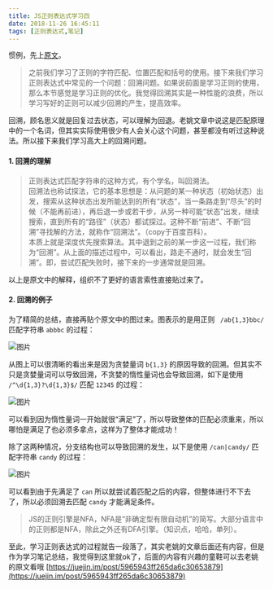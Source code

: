 ```yaml
---
title: JS正则表达式学习四
date: 2018-11-26 16:45:11
tags: [正则表达式,笔记]
---
```

惯例，先上[原文](https://juejin.im/post/5965943ff265da6c30653879)。

> 之前我们学习了正则的字符匹配、位置匹配和括号的使用。接下来我们学习正则表达式中常见的一个问题：回溯问题。如果说前面是学习正则的使用，那么本节感觉是学习正则的优化。我觉得回溯其实是一种性能的浪费，所以学习写好的正则可以减少回溯的产生，提高效率。

回溯，顾名思义就是回复过去状态，可以理解为回退。老姚文章中说这是匹配原理中的一个名词，但其实实际使用很少有人会关心这个问题，甚至都没有听过这种说法。所以接下来我们学习高大上的回溯问题。

#### 1. 回溯的理解

> 正则表达式匹配字符串的这种方式，有个学名，叫回溯法。   
> 回溯法也称试探法，它的基本思想是：从问题的某一种状态（初始状态）出发，搜索从这种状态出发所能达到的所有“状态”，当一条路走到“尽头”的时候（不能再前进），再后退一步或若干步，从另一种可能“状态”出发，继续搜索，直到所有的“路径”（状态）都试探过。这种不断“前进”、不断“回溯”寻找解的方法，就称作“回溯法”。（copy于百度百科）。  
> 本质上就是深度优先搜索算法。其中退到之前的某一步这一过程，我们称为“回溯”。从上面的描述过程中，可以看出，路走不通时，就会发生“回溯”。即，尝试匹配失败时，接下来的一步通常就是回溯。

以上是原文中的解释，组织不了更好的语言索性直接贴过来了。

#### 2. 回溯的例子

为了精简的总结，直接再贴个原文中的图过来。图表示的是用正则 ```
/ab{1,3}bbc/``` 匹配字符串 ```abbbc``` 的过程：

![图片](/image/regexp-huisu.jpg)

从图上可以很清晰的看出来是因为贪婪量词 ```b{1,3}``` 的原因导致的回溯。但其实不只是贪婪量词可以导致回溯，不贪婪的惰性量词也会导致回溯，如下是使用 ```/^\d{1,3}?\d{1,3}$/``` 匹配 ```12345```  的过程：

![图片](/image/regexp-3.jpg)

可以看到因为惰性量词一开始就很“满足”了，所以导致整体的匹配必须重来，所以哪怕是满足了也必须多拿点，这样为了整体才能成功！

除了这两种情况，分支结构也可以导致回溯的发生，以下是使用 ```/can|candy/``` 匹配字符串 ```candy``` 的过程：

![图片](/image/regexp-2.jpg)

可以看到由于先满足了 ```can``` 所以就尝试着匹配之后的内容，但整体进行不下去了，所以必须回溯去匹配 ```candy``` 才能满足条件。

> JS的正则引擎是NFA，NFA是“非确定型有限自动机”的简写。大部分语言中的正则都是NFA，除此之外还有DFA引擎。（知识点，哈哈，单列）。



至此，学习正则表达式的过程就告一段落了，其实老姚的文章后面还有内容，但是作为学习笔记总结，我觉得到这里就ok了，后面的内容有兴趣的童鞋可以去老姚的原文看哦  [https://juejin.im/post/5965943ff265da6c30653879](https://juejin.im/post/5965943ff265da6c30653879)
